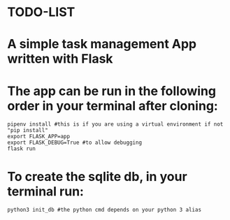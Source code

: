 # TODO-LIST
# A simple task management App written with Flask 

# The app can be run in the following order in your terminal after cloning:
    pipenv install #this is if you are using a virtual environment if not "pip install"
    export FLASK_APP=app
    export FLASK_DEBUG=True #to allow debugging
    flask run

# To create the sqlite db, in your terminal run:
    python3 init_db #the python cmd depends on your python 3 alias
